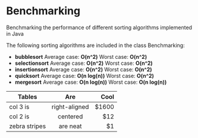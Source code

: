 # Benchmarking
Benchmarking the performance of different sorting algorithms implemented in Java

The following sorting algorithms are included in the class Benchmarking:
- **bubblesort**            Average case: **O(n^2)**  Worst case: **O(n^2)**
- **selectionsort**         Average case: **O(n^2)**  Worst case:  **O(n^2)**
- **insertionsort**         Average case: **O(n^2)**  Worst case:  **O(n^2)**
- **quicksort**             Average case: **O(n log(n))**  Worst case: **O(n^2)**
- **mergesort**             Average case: **O(n log(n))**  Worst case: **O(n log(n))**


| Tables        | Are           | Cool  |
| ------------- |:-------------:| -----:|
| col 3 is      | right-aligned | $1600 |
| col 2 is      | centered      |   $12 |
| zebra stripes | are neat      |    $1 |
